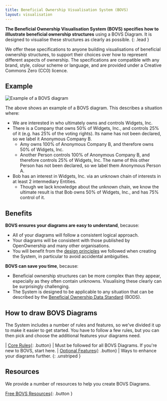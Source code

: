 ```yaml
---
title: Beneficial Ownership Visualisation System (BOVS)
layout: visualisation
---
```


**The Beneficial Ownership Visualisation System (BOVS) specifies how to illlustrate beneficial ownership structures** using a BOVS Diagram. It is designed to visualise these structures as clearly as possible.
{: .lead }

We offer these specifications to anyone building visualisations of beneficial ownership structures, to support their choices over how to represent different aspects of ownership. The specifications are compatible with any brand, style, colour scheme or language, and are provided under a Creative Commons Zero (CC0) licence.


## Example

![Example of a BOVS diagram](/visualisation/diagrams/bovs-example.png)

The above shows an example of a BOVS diagram. This describes a situation where:

* We are interested in who ultimately owns and controls Widgets, Inc.
* There is a Company that owns 50% of Widgets, Inc., and controls 25% of it (e.g. has 25% of the voting rights). Its name has not been declared, so we label it Anonymous Company B.
  * Amy owns 100% of Anonymous Company B, and therefore owns 50% of Widgets, Inc.
  * Another Person controls 100% of Anonymous Company B, and therefore controls 25% of Widgets, Inc. The name of this other Person has not been declared, so we label them Anonymous Person A.
* Bob has an interest in Widgets, Inc. via an unknown chain of interests in at least 2 intermediary Entities.
  * Though we lack knowledge about the unknown chain, we know the ultimate result is that Bob owns 50% of Widgets, Inc., and has 75% control of it.


## Benefits

**BOVS ensures your diagrams are easy to understand**, because:

* All of your diagrams will follow a consistent logical approach.
* Your diagrams will be consistent with those published by OpenOwnership and many other organisations.
* You will benefit from the [design principles](/visualisation/principles) we followed when creating the System, in particular to avoid accidental ambiguities.

**BOVS can save you time**, because:

* Beneficial ownership structures can be more complex than they appear, especially as they often contain unknowns. Visualising these clearly can be surprisingly challenging.
* The System is designed to be applicable to any situation that can be described by the [Beneficial Ownership Data Standard](https://standard.openownership.org/) (BODS).


## How to draw BOVS Diagrams

The System includes a number of rules and features, so we've divided it up to make it easier to get started. You have to follow a few rules, but you can then pick and choose the additional features your diagrams need.

| [Core Rules](/visualisation/core){: .button}             | Must be followed for all BOVS Diagrams. If you're new to BOVS, start here.
| [Optional Features](/visualisation/optional/){: .button} | Ways to enhance your diagrams further.
{: .unstriped }

## Resources

We provide a number of resources to help you create BOVS Diagrams.

[Free BOVS Resources](/visualisation/resources){: .button }